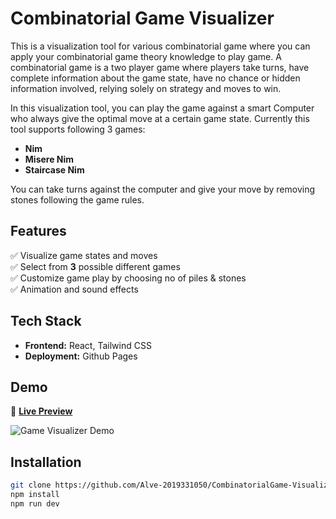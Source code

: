 # Combinatorial Game Visualizer

This is a visualization tool for various combinatorial game where you can apply your combinatorial
game theory knowledge to play game. A combinatorial game is a two player game
where players take turns, have complete information about the game state, have no chance or hidden
information involved, relying solely on strategy and moves to win.

In this visualization tool, you can play the game against a smart Computer who always give the optimal
move at a certain game state. Currently this tool supports following 3 games:

- **Nim**
- **Misere Nim**
- **Staircase Nim**

You can take turns against the computer and give your move by removing stones following the game rules.

## Features

✅ Visualize game states and moves  
✅ Select from **3** possible different games  
✅ Customize game play by choosing no of piles & stones  
✅ Animation and sound effects

## Tech Stack

- **Frontend:** React, Tailwind CSS
- **Deployment:** Github Pages

## Demo

🔗 **[Live Preview](https://alve-2019331050.github.io/CombinatorialGame-Visualizer/)**

![Game Visualizer Demo](gameplay.gif)

## Installation

```sh
git clone https://github.com/Alve-2019331050/CombinatorialGame-Visualizer.git
npm install
npm run dev
```
